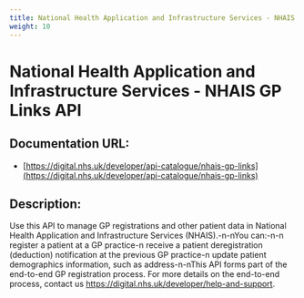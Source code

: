 ```yaml
---
title: National Health Application and Infrastructure Services - NHAIS GP Links API
weight: 10
---
```


# National Health Application and Infrastructure Services - NHAIS GP Links API

## Documentation URL:
 - [https://digital.nhs.uk/developer/api-catalogue/nhais-gp-links](https://digital.nhs.uk/developer/api-catalogue/nhais-gp-links)

## Description:
Use this API to manage GP registrations and other patient data in National Health Application and Infrastructure Services (NHAIS).-n-nYou can:-n-n    register a patient at a GP practice-n    receive a patient deregistration (deduction) notification at the previous GP practice-n    update patient demographics information, such as address-n-nThis API forms part of the end-to-end GP registration process. For more details on the end-to-end process, contact us <https://digital.nhs.uk/developer/help-and-support>.

